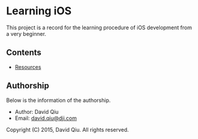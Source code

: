 # Learning iOS

This project is a record for the learning procedure of iOS development from a very beginner.


## Contents

* [Resources](resources)


## Authorship

Below is the information of the authorship.

* Author: David Qiu
* Email: david.qiu@dji.com

Copyright (C) 2015, David Qiu. All rights reserved.



